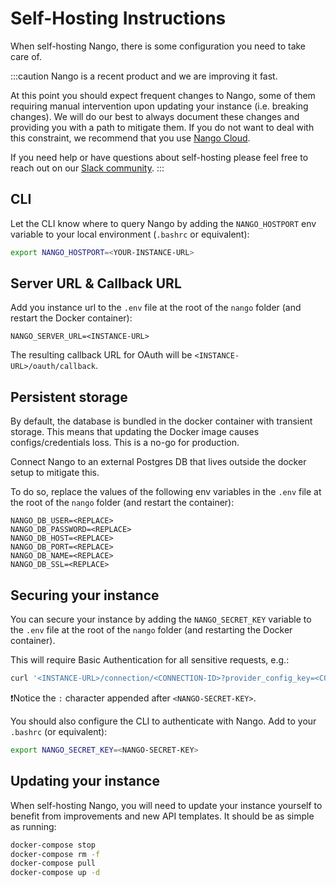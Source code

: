 # Self-Hosting Instructions

When self-hosting Nango, there is some configuration you need to take care of.

:::caution
Nango is a recent product and we are improving it fast.

At this point you should expect frequent changes to Nango, some of them requiring manual intervention upon updating your instance (i.e. breaking changes). We will do our best to always document these changes and providing you with a path to mitigate them. If you do not want to deal with this constraint, we recommend that you use [Nango Cloud](../cloud.md).

If you need help or have questions about self-hosting please feel free to reach out on our [Slack community](https://www.nango.dev/slack).
:::

## CLI

Let the CLI know where to query Nango by adding the `NANGO_HOSTPORT` env variable to your local environment (`.bashrc` or equivalent):

```bash
export NANGO_HOSTPORT=<YOUR-INSTANCE-URL>
```

## Server URL & Callback URL

Add you instance url to the `.env` file at the root of the `nango` folder (and restart the Docker container):

```
NANGO_SERVER_URL=<INSTANCE-URL>
```

The resulting callback URL for OAuth will be `<INSTANCE-URL>/oauth/callback`.

## Persistent storage

By default, the database is bundled in the docker container with transient storage. This means that updating the Docker image causes configs/credentials loss. This is a no-go for production.

Connect Nango to an external Postgres DB that lives outside the docker setup to mitigate this.

To do so, replace the values of the following env variables in the `.env` file at the root of the `nango` folder (and restart the container):

```
NANGO_DB_USER=<REPLACE>
NANGO_DB_PASSWORD=<REPLACE>
NANGO_DB_HOST=<REPLACE>
NANGO_DB_PORT=<REPLACE>
NANGO_DB_NAME=<REPLACE>
NANGO_DB_SSL=<REPLACE>
```

## Securing your instance

You can secure your instance by adding the `NANGO_SECRET_KEY` variable to the `.env` file at the root of the `nango` folder (and restarting the Docker container).

This will require Basic Authentication for all sensitive requests, e.g.:

```bash
curl '<INSTANCE-URL>/connection/<CONNECTION-ID>?provider_config_key=<CONFIG-KEY>' -u '<NANGO-SECRET-KEY>:'
```

❗️Notice the `:` character appended after `<NANGO-SECRET-KEY>`.

You should also configure the CLI to authenticate with Nango. Add to your `.bashrc` (or equivalent):

```bash
export NANGO_SECRET_KEY=<NANGO-SECRET-KEY>
```

## Updating your instance

When self-hosting Nango, you will need to update your instance yourself to benefit from improvements and new API templates. It should be as simple as running:

```bash
docker-compose stop
docker-compose rm -f
docker-compose pull
docker-compose up -d
```
